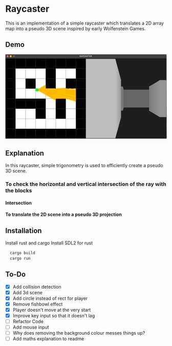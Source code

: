 
# Raycaster

This is an implementation of a simple raycaster which translates a 2D array map into a pseudo 3D scene inspired by early Wolfenstein Games.


## Demo

<p align="center">
  <img src="Demo/demo.gif" alt="Demo GIF"/>
</p>

## Explanation
In this raycaster, simple trigonometry is used to efficiently create a pseudo 3D scene.

### To check the horizontal and vertical intersection of the ray with the blocks

#### Intersection


#### To translate the 2D scene into a pseudo 3D projection


## Installation

Install rust and cargo
Install SDL2 for rust


```bash
  cargo build
  cargo run
```


## To-Do

- [x] Add collision detection
- [x] Add 3d scene
- [x] Add circle instead of rect for player
- [x] Remove fishbowl effect
- [x] Player doesn't move at the very start
- [x] Improve key input so that it doesn't lag
- [ ] Refactor Code
- [ ] Add mouse input
- [ ] Why does removing the background colour messes things up?
- [ ] Add maths explanation to readme
